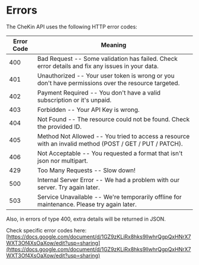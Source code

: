 # Errors


The CheKin API uses the following HTTP error codes:

Error Code | Meaning
---------- | -------
400 | Bad Request -- Some validation has failed. Check error details and fix any issues in your data.
401 | Unauthorized -- Your user token is wrong or you don't have permissions over the resource targeted.
402 | Payment Required -- You don't have a valid subscription or it's unpaid.
403 | Forbidden -- Your API Key is wrong.
404 | Not Found -- The resource could not be found. Check the provided ID.
405 | Method Not Allowed -- You tried to access a resource with an invalid method (POST / GET / PUT / PATCH).
406 | Not Acceptable -- You requested a format that isn't json nor multipart.
429 | Too Many Requests -- Slow down!
500 | Internal Server Error -- We had a problem with our server. Try again later.
503 | Service Unavailable -- We're temporarily offline for maintenance. Please try again later.


Also, in errors of type 400, extra details will be returned in JSON.

Check specific error codes here: 
[https://docs.google.com/document/d/1GZ9zKLiRx8hks9lIwhrQgpQxHNrX7WXT3Of4XsOaXow/edit?usp=sharing](https://docs.google.com/document/d/1GZ9zKLiRx8hks9lIwhrQgpQxHNrX7WXT3Of4XsOaXow/edit?usp=sharing)

